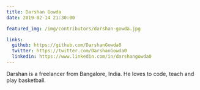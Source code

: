 ```yaml
---
title: Darshan Gowda
date: 2019-02-14 21:30:00

featured_img: /img/contributors/darshan-gowda.jpg

links:
  github: https://github.com/DarshanGowda0
  twitter: https://twitter.com/DarshanGowda0
  linkedin: https://www.linkedin.com/in/darshangowda0
---
```


Darshan is a freelancer from Bangalore, India. He loves to code, teach and play basketball.
